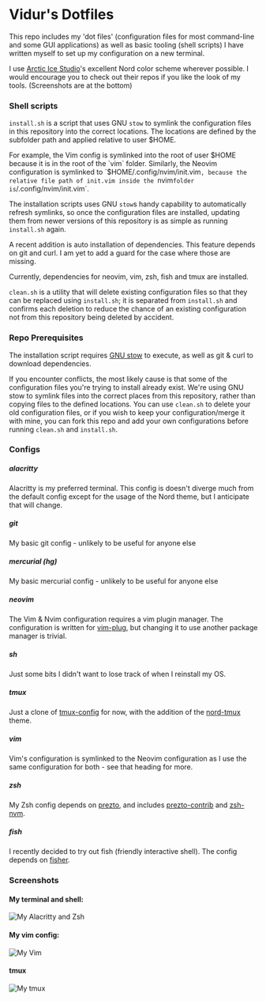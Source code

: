 # Vidur's Dotfiles

This repo includes my 'dot files' (configuration files for most command-line 
and some GUI applications) as well as basic tooling (shell scripts) I have 
written myself to set up my configuration on a new terminal.

I use [Arctic Ice Studio](https://github.com/arcticicestudio)'s excellent Nord 
color scheme wherever possible. I would encourage you to check out their repos 
if you like the look of my tools. (Screenshots are at the bottom)



### Shell scripts

`install.sh` is a script that uses GNU `stow` to symlink the configuration files
in this repository into the correct locations. The locations are defined by the
subfolder path and applied relative to user $HOME.

For example, the Vim config is symlinked into the root of user $HOME because it 
is in the root of the `vim` folder. Similarly, the Neovim configuration is 
symlinked to `$HOME/.config/nvim/init.vim`, because the relative file path of
init.vim inside the `nvim` folder is `/.config/nvim/init.vim`.

The installation scripts uses GNU `stow`s handy capability to automatically 
refresh symlinks, so once the configuration files are installed, updating them
from newer versions of this repository is as simple as running `install.sh`
again.

A recent addition is auto installation of dependencies. This feature depends on
git and curl. I am yet to add a guard for the case where those are missing. 

Currently, dependencies for neovim, vim, zsh, fish and tmux are installed.

`clean.sh` is a utility that will delete existing configuration files so that
they can be replaced using `install.sh`; it is separated from `install.sh` and
confirms each deletion to reduce the chance of an existing configuration not
from this repository being deleted by accident.

### Repo Prerequisites
The installation script requires [GNU stow](https://www.gnu.org/software/stow/) 
to execute, as well as git & curl to download dependencies.

If you encounter conflicts, the most likely cause is that some of the 
configuration files you're trying to install already exist. We're using GNU stow 
to symlink files into the correct places from this repository, rather than 
copying files to the defined locations. You can use `clean.sh` to delete your
old configuration files, or if you wish to keep your configuration/merge it with
mine, you can fork this repo and add your own configurations before running
`clean.sh` and `install.sh`.


### Configs


##### alacritty
Alacritty is my preferred terminal. This config is doesn't diverge much from the
default config except for the usage of the Nord theme, but I anticipate that
will change.

##### git
My basic git config - unlikely to be useful for anyone else

##### mercurial (hg)
My basic mercurial config - unlikely to be useful for anyone else

##### neovim
The Vim & Nvim configuration requires a vim plugin manager. The configuration is 
written for [vim-plug](https://github.com/junegunn/vim-plug), but changing it to
use another package manager is trivial.

##### sh
Just some bits I didn't want to lose track of when I reinstall my OS.

##### tmux
Just a clone of [tmux-config](https://github.com/samoshkin/tmux-config) for now,
with the addition of the [nord-tmux](https://github.com/arcticicestudio/nord-tmux) theme.

##### vim
Vim's configuration is symlinked to the Neovim configuration as I use the same
configuration for both - see that heading for more.

##### zsh
My Zsh config depends on [prezto](https://github.com/sorin-ionescu/prezto), and includes
[prezto-contrib](https://github.com/belak/prezto-contrib) and
[zsh-nvm](https://github.com/lukechilds/zsh-nvm).

##### fish
I recently decided to try out fish (friendly interactive shell). The config depends
on [fisher](https://github.com/jorgebucaran/fisher). 


### Screenshots
#### My terminal and shell:
![My Alacritty and Zsh](https://i.imgur.com/yKXMMkL.png)
#### My vim config:
![My Vim](https://i.imgur.com/6Gmr2IO.png)
#### tmux
![My tmux](https://i.imgur.com/1jlNJBu.png)

